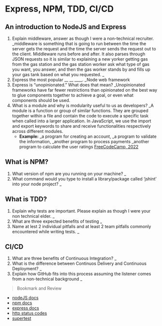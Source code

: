 # Express, NPM, TDD, CI/CD

## An introduction to NodeJS and Express

1. Explain middleware, answer as though I were a non-technical recruiter.
    _middleware is something that is going to run between the time the server gets the request and the time the server sends the request out to the client. Middleware runs before and after. It also parses through JSON requests so it is similar to explaining a new yorker getting gas from the gas station and the gas station worker ask what type of gas you want, you answer, and then the gas worker stands by and fills up your gas tank based on what you requested.
    _
2. Express the most popular __ __ ____.
    _Node web framework
3. Express is “unopinionated.” What does that mean?
    _Unopinionated frameworks have far fewer restrictions than opinionated  on the best way to glue components together to achieve a goal, or even what components should be used.
4. What is a module and why is modularity useful to us as developers?
    _A module is a function or group of similar functions. They are grouped together within a file and contain the code to execute a specific task when called into a larger application. In JavaScript, we use the import and export keywords to share and receive functionalities respectively across different modules.
    - **Example:**
        _a program for creating an account,
        _a program to validate the information,
        _another program to process payments
        _another program to calculate the user ratings [FreeCodeCamp, 2022](https://www.freecodecamp.org/news/javascript-modules-explained-with-examples/#:~:text=A%20module%20in%20JavaScript%20is,object%20accessible%20to%20other%20modules)

## What is NPM?

1. What version of npm are you running on your machine?
    _
2. What command would you type to install a library/package called ‘jshint’ into your node project?
    _

## What is TDD?

1. Explain why tests are important. Please explain as though I were your non technical elder.
    _
2. What are three expected benefits of testing
    _
3. Name at lest 2 individual pitfalls and at least 2 team pitfalls commonly encountered while writing tests.
    _

## CI/CD

1. What are three benefits of Continuous Integration?
    _
2. What is the difference between Continuos Delivery and Continuous Deployment?
    _
3. Explain how GitHub fits into this process assuming the listener comes from a non-technical background
    _

>Bookmark and Review

- [nodeJS docs](https://nodejs.org/en/docs/)
- [npm docs](https://docs.npmjs.com/)
- [express docs](https://expressjs.com/en/4x/api.html)
- [http status codes](https://www.restapitutorial.com/httpstatuscodes.html)
- [supertest](https://github.com/visionmedia/supertest)